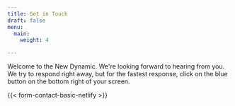 ```yaml
---
title: Get in Touch
draft: false
menu:
  main:
    weight: 4

---
```

Welcome to the New Dynamic. We're looking forward to hearing from you. We try to respond right away, but for the fastest response, click on the blue button on the bottom right of your screen.

{{< form-contact-basic-netlify >}}
